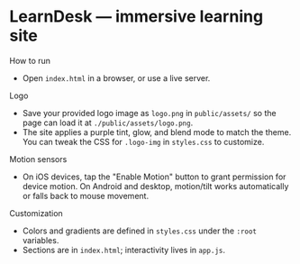 # LearnDesk — immersive learning site

How to run
- Open `index.html` in a browser, or use a live server.

Logo
- Save your provided logo image as `logo.png` in `public/assets/` so the page can load it at `./public/assets/logo.png`.
- The site applies a purple tint, glow, and blend mode to match the theme. You can tweak the CSS for `.logo-img` in `styles.css` to customize.

Motion sensors
- On iOS devices, tap the "Enable Motion" button to grant permission for device motion. On Android and desktop, motion/tilt works automatically or falls back to mouse movement.

Customization
- Colors and gradients are defined in `styles.css` under the `:root` variables.
- Sections are in `index.html`; interactivity lives in `app.js`.